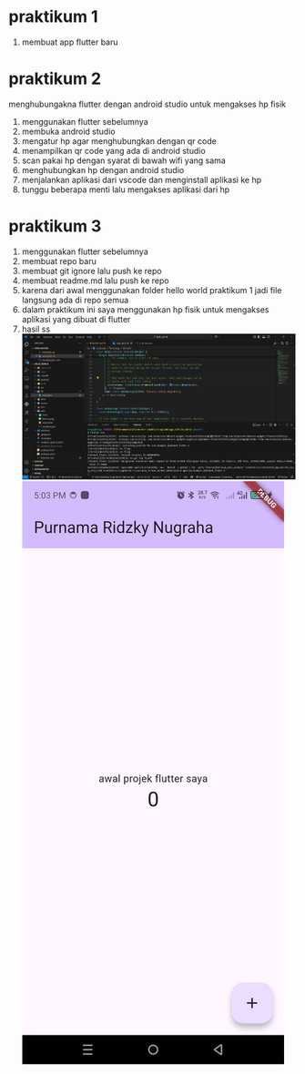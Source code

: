 # praktikum 1
1. membuat app flutter baru
# praktikum 2 
menghubungakna flutter dengan android studio untuk mengakses hp fisik
1. menggunakan flutter sebelumnya 
2. membuka android studio 
3. mengatur hp agar menghubungkan dengan qr code 
4. menampilkan qr code yang ada di android studio 
5. scan  pakai hp dengan syarat di bawah wifi yang sama
6. menghubungkan hp dengan android studio
7. menjalankan aplikasi dari vscode dan menginstall aplikasi ke hp
8. tunggu beberapa menti lalu mengakses aplikasi dari hp
# praktikum 3 
1. menggunakan flutter sebelumnya 
2. membuat repo baru 
3. membuat git ignore lalu push ke repo 
4. membuat  readme.md lalu push ke repo
5. karena dari awal menggunakan folder hello world praktikum 1 jadi  file langsung ada di repo semua 
6. dalam praktikum ini saya menggunakan hp fisik untuk mengakses aplikasi yang dibuat di flutter
7. hasil ss 
![ss laptop](images/01.png)
![ss hp](images/011.jpg)
